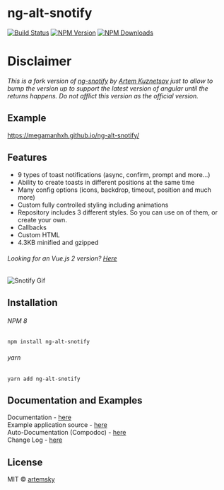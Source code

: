 # ng-alt-snotify

[![Build Status](https://dl.circleci.com/status-badge/img/gh/megamanhxh/ng-alt-snotify/tree/master.svg?style=svg)](https://dl.circleci.com/status-badge/redirect/gh/megamanhxh/ng-alt-snotify/tree/master)
[![NPM Version](https://img.shields.io/npm/v/ng-alt-snotify.svg)](https://www.npmjs.com/package/ng-alt-snotify)
[![NPM Downloads](https://img.shields.io/npm/dt/ng-alt-snotify.svg)](https://www.npmjs.com/package/ng-alt-snotify)

# Disclaimer
_This is a fork version of [ng-snotify](https://github.com/artemsky/ng-snotify) by [Artem Kuznetsov](https://github.com/artemsky) just to
allow to bump the version up to support the latest version of angular until the returns happens. Do not afflict this version as the official
version._

## Example
https://megamanhxh.github.io/ng-alt-snotify/


## Features

- 9 types of toast notifications (async, confirm, prompt and more...)
- Ability to create toasts in different positions at the same time
- Many config options (icons, backdrop, timeout, position and much more)
- Custom fully controlled styling including animations
- Repository includes 3 different styles. So you can use on of them, or create your own.
- Callbacks
- Custom HTML
- 4.3KB minified and gzipped

###### Looking for an Vue.js 2 version? [Here](https://github.com/artemsky/vue-snotify/)

![Snotify Gif](https://github.com/megamanhxh/ng-alt-snotify/blob/master/src/assets/ng-snotify.gif?raw=true)

## Installation

###### NPM 8
`npm install ng-alt-snotify`

###### yarn
`yarn add ng-alt-snotify`

## Documentation and Examples

Documentation - [here](https://megamanhxh.github.io/ng-alt-snotify/documentation)  
Example application source - [here](https://github.com/megamanhxh/ng-alt-snotify/tree/master/src)  
Auto-Documentation (Compodoc) - [here](https://megamanhxh.github.io/ng-alt-snotify/compodoc/)  
Change Log - [here](https://github.com/megamanhxh/ng-alt-snotify/blob/master/CHANGELOG.md)

## License

MIT © [artemsky](mailto:mr.artemsky@gmail.com)
